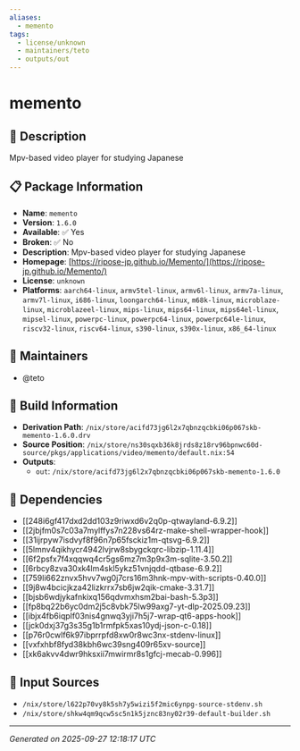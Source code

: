 ```yaml
---
aliases:
  - memento
tags:
  - license/unknown
  - maintainers/teto
  - outputs/out
---
```


# memento

## 📝 Description

Mpv-based video player for studying Japanese

## 📋 Package Information

- **Name**: `memento`
- **Version**: `1.6.0`
- **Available**: ✅ Yes
- **Broken**: ✅ No
- **Description**: Mpv-based video player for studying Japanese
- **Homepage**: [https://ripose-jp.github.io/Memento/](https://ripose-jp.github.io/Memento/)
- **License**: `unknown`
- **Platforms**: `aarch64-linux`, `armv5tel-linux`, `armv6l-linux`, `armv7a-linux`, `armv7l-linux`, `i686-linux`, `loongarch64-linux`, `m68k-linux`, `microblaze-linux`, `microblazeel-linux`, `mips-linux`, `mips64-linux`, `mips64el-linux`, `mipsel-linux`, `powerpc-linux`, `powerpc64-linux`, `powerpc64le-linux`, `riscv32-linux`, `riscv64-linux`, `s390-linux`, `s390x-linux`, `x86_64-linux`
## 👥 Maintainers

- @teto


## 🔧 Build Information

- **Derivation Path**: `/nix/store/acifd73jg6l2x7qbnzqcbki06p067skb-memento-1.6.0.drv`
- **Source Position**: `/nix/store/ns30sqxb36k8jrds8z18rv96bpnwc60d-source/pkgs/applications/video/memento/default.nix:54`
- **Outputs**:
  - `out`:  `/nix/store/acifd73jg6l2x7qbnzqcbki06p067skb-memento-1.6.0`

## 🔗 Dependencies

- [[248i6gf417dxd2dd103z9riwxd6v2q0p-qtwayland-6.9.2]]
- [[2jbjfm0s7c03a7mylffys7n228vs64rz-make-shell-wrapper-hook]]
- [[31ijrpyw7isdvyf8f96n7p65fsckiz1m-qtsvg-6.9.2]]
- [[5lmnv4qikhycr4942lvjrw8sbygckqrc-libzip-1.11.4]]
- [[6f2psfx7f4xqqwq4cr5gs6mz7m3p9x3m-sqlite-3.50.2]]
- [[6rbcy8zva30xk4lm4skl5ykz51vnjqdd-qtbase-6.9.2]]
- [[759li662znvx5hvv7wg0j7crs16m3hnk-mpv-with-scripts-0.40.0]]
- [[9j8w4bcicjkza42lizkrrx7sb6jw2qik-cmake-3.31.7]]
- [[bjsb6wdjykafnkixq156qdvmxhsm2bai-bash-5.3p3]]
- [[fp8bq22b6yc0dm2j5c8vbk75lw99axg7-yt-dlp-2025.09.23]]
- [[ibjx4fb6iqplf03nis4gnwq3yji7h5j7-wrap-qt6-apps-hook]]
- [[jck0dxj37g3s35g1b1rmfpk5xas10ydj-json-c-0.18]]
- [[p76r0cwlf6k97ibprrpfd8xw0r8wc3nx-stdenv-linux]]
- [[vxfxhbf8fyd38kbh6wc39sng409r65xv-source]]
- [[xk6akvv4dwr9hksxii7mwirmr8s1gfcj-mecab-0.996]]

## 📁 Input Sources

- `/nix/store/l622p70vy8k5sh7y5wizi5f2mic6ynpg-source-stdenv.sh`
- `/nix/store/shkw4qm9qcw5sc5n1k5jznc83ny02r39-default-builder.sh`

---
*Generated on 2025-09-27 12:18:17 UTC*
